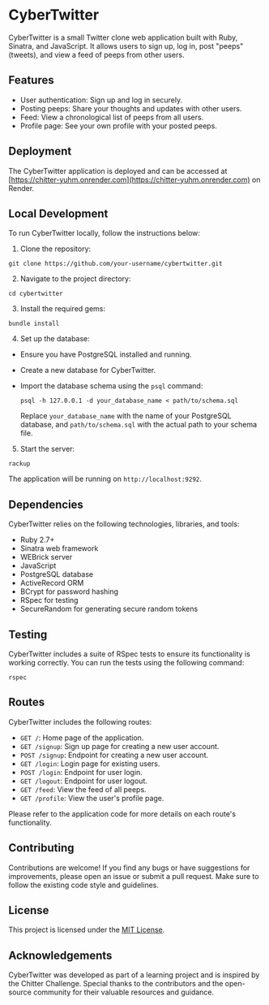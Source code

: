 # CyberTwitter

CyberTwitter is a small Twitter clone web application built with Ruby, Sinatra, and JavaScript. It allows users to sign up, log in, post "peeps" (tweets), and view a feed of peeps from other users.

## Features

- User authentication: Sign up and log in securely.
- Posting peeps: Share your thoughts and updates with other users.
- Feed: View a chronological list of peeps from all users.
- Profile page: See your own profile with your posted peeps.

## Deployment

The CyberTwitter application is deployed and can be accessed at [https://chitter-yuhm.onrender.com](https://chitter-yuhm.onrender.com) on Render.

## Local Development

To run CyberTwitter locally, follow the instructions below:

1. Clone the repository:

`git clone https://github.com/your-username/cybertwitter.git`

2. Navigate to the project directory:

`cd cybertwitter`

3. Install the required gems:

`bundle install`

4. Set up the database:

- Ensure you have PostgreSQL installed and running.
- Create a new database for CyberTwitter.
- Import the database schema using the `psql` command:

  ```
  psql -h 127.0.0.1 -d your_database_name < path/to/schema.sql
  ```

  Replace `your_database_name` with the name of your PostgreSQL database, and `path/to/schema.sql` with the actual path to your schema file.

5. Start the server:

`rackup`


The application will be running on `http://localhost:9292`.

## Dependencies

CyberTwitter relies on the following technologies, libraries, and tools:

- Ruby 2.7+
- Sinatra web framework
- WEBrick server
- JavaScript
- PostgreSQL database
- ActiveRecord ORM
- BCrypt for password hashing
- RSpec for testing
- SecureRandom for generating secure random tokens

## Testing

CyberTwitter includes a suite of RSpec tests to ensure its functionality is working correctly. You can run the tests using the following command:

`rspec`


## Routes

CyberTwitter includes the following routes:

- `GET /`: Home page of the application.
- `GET /signup`: Sign up page for creating a new user account.
- `POST /signup`: Endpoint for creating a new user account.
- `GET /login`: Login page for existing users.
- `POST /login`: Endpoint for user login.
- `GET /logout`: Endpoint for user logout.
- `GET /feed`: View the feed of all peeps.
- `GET /profile`: View the user's profile page.

Please refer to the application code for more details on each route's functionality.

## Contributing

Contributions are welcome! If you find any bugs or have suggestions for improvements, please open an issue or submit a pull request. Make sure to follow the existing code style and guidelines.

## License

This project is licensed under the [MIT License](LICENSE).

## Acknowledgements

CyberTwitter was developed as part of a learning project and is inspired by the Chitter Challenge. Special thanks to the contributors and the open-source community for their valuable resources and guidance.
